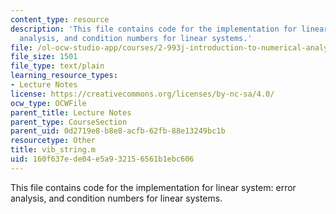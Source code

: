 ```yaml
---
content_type: resource
description: 'This file contains code for the implementation for linear system: error
  analysis, and condition numbers for linear systems.'
file: /ol-ocw-studio-app/courses/2-993j-introduction-to-numerical-analysis-for-engineering-13-002j-spring-2005/160f637ede04e5a932156561b1ebc606_vib_string.m
file_size: 1501
file_type: text/plain
learning_resource_types:
- Lecture Notes
license: https://creativecommons.org/licenses/by-nc-sa/4.0/
ocw_type: OCWFile
parent_title: Lecture Notes
parent_type: CourseSection
parent_uid: 0d2719e8-b8e8-acfb-62fb-88e13249bc1b
resourcetype: Other
title: vib_string.m
uid: 160f637e-de04-e5a9-3215-6561b1ebc606
---
```

This file contains code for the implementation for linear system: error analysis, and condition numbers for linear systems.